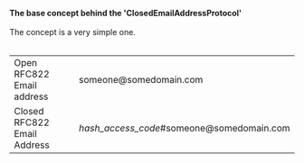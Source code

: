 <b>The base concept behind the 'ClosedEmailAddressProtocol' </b><br/>
<br/>
The concept is a very simple one. <br/>
<br/>
<table>
 <tr>
  <td>Open RFC822 Email address</td><td>someone@somedomain.com </td>
 </tr>
 <tr>
 <td>Closed RFC822 Email Address</td><td><i>hash_access_code</i>#someone@somedomain.com</td>
 </tr>
</table>
<br/>


